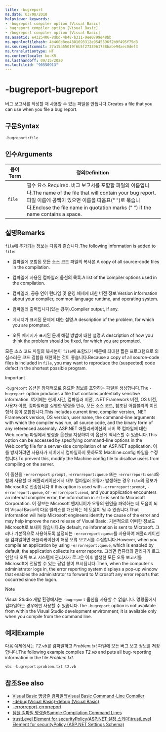 ```yaml
---
title: -bugreport
ms.date: 03/08/2018
helpviewer_keywords:
- -bugreport compiler option [Visual Basic]
- bugreport compiler option [Visual Basic]
- /bugreport compiler option [Visual Basic]
ms.assetid: e4325406-8dbd-4b48-b311-9ee0799e48bb
ms.openlocfilehash: 4b468b8ee4301693312e9545396f2b9f495f75d8
ms.sourcegitcommit: 27a15a55019f6b5f2733961738babe94aec0def3
ms.translationtype: HT
ms.contentlocale: ko-KR
ms.lasthandoff: 09/15/2020
ms.locfileid: "90550913"
---
```

# <a name="-bugreport"></a><span data-ttu-id="f159d-102">-bugreport</span><span class="sxs-lookup"><span data-stu-id="f159d-102">-bugreport</span></span>

<span data-ttu-id="f159d-103">버그 보고서를 작성할 때 사용할 수 있는 파일을 만듭니다.</span><span class="sxs-lookup"><span data-stu-id="f159d-103">Creates a file that you can use when you file a bug report.</span></span>

## <a name="syntax"></a><span data-ttu-id="f159d-104">구문</span><span class="sxs-lookup"><span data-stu-id="f159d-104">Syntax</span></span>

```console
-bugreport:file
```

## <a name="arguments"></a><span data-ttu-id="f159d-105">인수</span><span class="sxs-lookup"><span data-stu-id="f159d-105">Arguments</span></span>

|<span data-ttu-id="f159d-106">용어</span><span class="sxs-lookup"><span data-stu-id="f159d-106">Term</span></span>|<span data-ttu-id="f159d-107">정의</span><span class="sxs-lookup"><span data-stu-id="f159d-107">Definition</span></span>|
|---|---|
|`file`|<span data-ttu-id="f159d-108">필수 요소.</span><span class="sxs-lookup"><span data-stu-id="f159d-108">Required.</span></span> <span data-ttu-id="f159d-109">버그 보고서를 포함할 파일의 이름입니다.</span><span class="sxs-lookup"><span data-stu-id="f159d-109">The name of the file that will contain your bug report.</span></span> <span data-ttu-id="f159d-110">파일 이름에 공백이 있으면 이름을 따옴표(" ")로 묶습니다.</span><span class="sxs-lookup"><span data-stu-id="f159d-110">Enclose the file name in quotation marks (" ") if the name contains a space.</span></span>|

## <a name="remarks"></a><span data-ttu-id="f159d-111">설명</span><span class="sxs-lookup"><span data-stu-id="f159d-111">Remarks</span></span>

<span data-ttu-id="f159d-112">`file`에 추가되는 정보는 다음과 같습니다.</span><span class="sxs-lookup"><span data-stu-id="f159d-112">The following information is added to `file`:</span></span>

- <span data-ttu-id="f159d-113">컴파일에 포함된 모든 소스 코드 파일의 복사본.</span><span class="sxs-lookup"><span data-stu-id="f159d-113">A copy of all source-code files in the compilation.</span></span>

- <span data-ttu-id="f159d-114">컴파일에 사용된 컴파일러 옵션의 목록.</span><span class="sxs-lookup"><span data-stu-id="f159d-114">A list of the compiler options used in the compilation.</span></span>

- <span data-ttu-id="f159d-115">컴파일러, 공용 언어 런타임 및 운영 체제에 대한 버전 정보.</span><span class="sxs-lookup"><span data-stu-id="f159d-115">Version information about your compiler, common language runtime, and operating system.</span></span>

- <span data-ttu-id="f159d-116">컴파일러 출력입니다(있는 경우).</span><span class="sxs-lookup"><span data-stu-id="f159d-116">Compiler output, if any.</span></span>

- <span data-ttu-id="f159d-117">메시지가 표시된 문제에 대한 설명.</span><span class="sxs-lookup"><span data-stu-id="f159d-117">A description of the problem, for which you are prompted.</span></span>

- <span data-ttu-id="f159d-118">오류 메시지가 표시된 문제 해결 방법에 대한 설명.</span><span class="sxs-lookup"><span data-stu-id="f159d-118">A description of how you think the problem should be fixed, for which you are prompted.</span></span>

<span data-ttu-id="f159d-119">모든 소스 코드 파일의 복사본이 `file`에 포함되기 때문에 최대한 짧은 프로그램으로 의심스러운 코드 결함을 재현하는 것이 좋습니다.</span><span class="sxs-lookup"><span data-stu-id="f159d-119">Because a copy of all source-code files is included in `file`, you may want to reproduce the (suspected) code defect in the shortest possible program.</span></span>

> [!IMPORTANT]
> <span data-ttu-id="f159d-120">`-bugreport` 옵션은 잠재적으로 중요한 정보를 포함하는 파일을 생성합니다.</span><span class="sxs-lookup"><span data-stu-id="f159d-120">The `-bugreport` option produces a file that contains potentially sensitive information.</span></span> <span data-ttu-id="f159d-121">여기에는 현재 시간, 컴파일러 버전, .NET Framework 버전, OS 버전, 사용자 이름, 컴파일러를 실행한 명령줄 인수, 모든 소스 코드, 참조된 어셈블리의 이진 형식 등이 포함됩니다.</span><span class="sxs-lookup"><span data-stu-id="f159d-121">This includes current time, compiler version, .NET Framework version, OS version, user name, the command-line arguments with which the compiler was run, all source code, and the binary form of any referenced assembly.</span></span> <span data-ttu-id="f159d-122">ASP.NET 애플리케이션의 서버 쪽 컴파일에 대한 Web.config 파일에서 명령줄 옵션을 지정하여 이 옵션에 액세스할 수 있습니다.</span><span class="sxs-lookup"><span data-stu-id="f159d-122">This option can be accessed by specifying command-line options in the Web.config file for a server-side compilation of an ASP.NET application.</span></span> <span data-ttu-id="f159d-123">이를 방지하려면 사용자가 서버에서 컴파일하지 못하도록 Machine.config 파일을 수정합니다.</span><span class="sxs-lookup"><span data-stu-id="f159d-123">To prevent this, modify the Machine.config file to disallow users from compiling on the server.</span></span>

<span data-ttu-id="f159d-124">이 옵션을 `-errorreport:prompt`, `-errorreport:queue` 또는 `-errorreport:send`와 함께 사용할 때 애플리케이션에서 내부 컴파일러 오류가 발생하는 경우 `file`의 정보가 Microsoft로 전송됩니다.</span><span class="sxs-lookup"><span data-stu-id="f159d-124">If this option is used with `-errorreport:prompt`, `-errorreport:queue`, or `-errorreport:send`, and your application encounters an internal compiler error, the information in `file` is sent to Microsoft Corporation.</span></span> <span data-ttu-id="f159d-125">이 정보는 Microsoft 엔지니어가 오류의 원인을 파악하는 데 도움이 되며 Visual Basic의 다음 릴리스를 개선하는 데 도움이 될 수 있습니다.</span><span class="sxs-lookup"><span data-stu-id="f159d-125">That information will help Microsoft engineers identify the cause of the error and may help improve the next release of Visual Basic.</span></span> <span data-ttu-id="f159d-126">기본적으로 어떠한 정보도 Microsoft로 보내지 않습니다.</span><span class="sxs-lookup"><span data-stu-id="f159d-126">By default, no information is sent to Microsoft.</span></span> <span data-ttu-id="f159d-127">그러나 기본적으로 사용하도록 설정되는 `-errorreport:queue`를 사용하여 애플리케이션을 컴파일하면 애플리케이션이 해당 오류 보고서를 수집합니다.</span><span class="sxs-lookup"><span data-stu-id="f159d-127">However, when you compile an application by using `-errorreport:queue`, which is enabled by default, the application collects its error reports.</span></span> <span data-ttu-id="f159d-128">그러면 컴퓨터의 관리자가 로그인할 때 오류 보고 시스템에 관리자가 로그온 이후 발생한 모든 오류 보고서를 Microsoft에 전달할 수 있는 팝업 창이 표시됩니다.</span><span class="sxs-lookup"><span data-stu-id="f159d-128">Then, when the computer's administrator logs in, the error reporting system displays a pop-up window that enables the administrator to forward to Microsoft any error reports that occurred since the logon.</span></span>

> [!NOTE]
> <span data-ttu-id="f159d-129">Visual Studio 개발 환경에서는 `-bugreport` 옵션을 사용할 수 없습니다. 명령줄에서 컴파일하는 경우에만 사용할 수 있습니다.</span><span class="sxs-lookup"><span data-stu-id="f159d-129">The `-bugreport` option is not available from within the Visual Studio development environment; it is available only when you compile from the command line.</span></span>

## <a name="example"></a><span data-ttu-id="f159d-130">예제</span><span class="sxs-lookup"><span data-stu-id="f159d-130">Example</span></span>

<span data-ttu-id="f159d-131">다음 예제에서는 *T2.vb*를 컴파일하고 *Problem.txt* 파일에 모든 버그 보고 정보를 저장합니다.</span><span class="sxs-lookup"><span data-stu-id="f159d-131">The following example compiles *T2.vb* and puts all bug-reporting information in the file *Problem.txt*.</span></span>

```console
vbc -bugreport:problem.txt t2.vb
```

## <a name="see-also"></a><span data-ttu-id="f159d-132">참조</span><span class="sxs-lookup"><span data-stu-id="f159d-132">See also</span></span>

- [<span data-ttu-id="f159d-133">Visual Basic 명령줄 컴파일러</span><span class="sxs-lookup"><span data-stu-id="f159d-133">Visual Basic Command-Line Compiler</span></span>](index.md)
- [<span data-ttu-id="f159d-134">-debug(Visual Basic)</span><span class="sxs-lookup"><span data-stu-id="f159d-134">-debug (Visual Basic)</span></span>](debug.md)
- [<span data-ttu-id="f159d-135">-errorreport</span><span class="sxs-lookup"><span data-stu-id="f159d-135">-errorreport</span></span>](errorreport.md)
- [<span data-ttu-id="f159d-136">샘플 컴파일 명령줄</span><span class="sxs-lookup"><span data-stu-id="f159d-136">Sample Compilation Command Lines</span></span>](sample-compilation-command-lines.md)
- <span data-ttu-id="f159d-137">[trustLevel Element for securityPolicy(ASP.NET 설정 스키마)](/previous-versions/dotnet/netframework-4.0/as399f0x(v=vs.100))</span><span class="sxs-lookup"><span data-stu-id="f159d-137">[trustLevel Element for securityPolicy (ASP.NET Settings Schema)](/previous-versions/dotnet/netframework-4.0/as399f0x(v=vs.100))</span></span>
